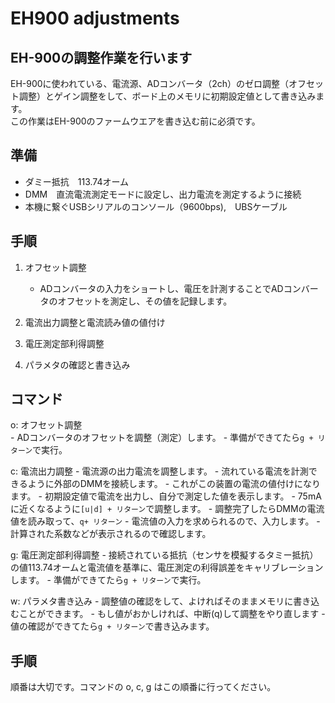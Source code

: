 # EH900 adjustments

## EH-900の調整作業を行います

EH-900に使われている、電流源、ADコンバータ（2ch）のゼロ調整（オフセット調整）とゲイン調整をして、ボード上のメモリに初期設定値として書き込みます。  
この作業はEH-900のファームウエアを書き込む前に必須です。

## 準備
- ダミー抵抗　113.74オーム
- DMM　直流電流測定モードに設定し、出力電流を測定するように接続
- 本機に繋ぐUSBシリアルのコンソール（9600bps),　UBSケーブル

## 手順
1. オフセット調整
    - ADコンバータの入力をショートし、電圧を計測することでADコンバータのオフセットを測定し、その値を記録します。

2. 電流出力調整と電流読み値の値付け

3. 電圧測定部利得調整

4. パラメタの確認と書き込み

## コマンド
o: オフセット調整  
    - ADコンバータのオフセットを調整（測定）します。
    - 準備ができてたら`g + リターン`で実行。

c: 電流出力調整
    - 電流源の出力電流を調整します。
    - 流れている電流を計測できるように外部のDMMを接続します。
        - これがこの装置の電流の値付けになります。
    - 初期設定値で電流を出力し、自分で測定した値を表示します。
    - 75mAに近くなるように`[u|d] + リターン`で調整します。
    - 調整完了したらDMMの電流値を読み取って、`q+ リターン`
    - 電流値の入力を求められるので、入力します。
    - 計算された系数などが表示されるので確認します。

g: 電圧測定部利得調整
    - 接続されている抵抗（センサを模擬するタミー抵抗）の値113.74オームと電流値を基準に、電圧測定の利得誤差をキャリブレーションします。
    - 準備ができてたら`g + リターン`で実行。

w: パラメタ書き込み
    - 調整値の確認をして、よければそのままメモリに書き込むことができます。
    - もし値がおかしければ、中断(q)して調整をやり直します
    - 値の確認ができてたら`g + リターン`で書き込みます。

## 手順
順番は大切です。コマンドの o, c, g はこの順番に行ってください。  

